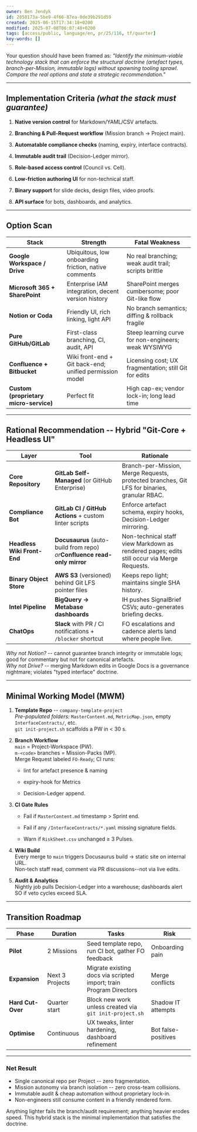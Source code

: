 ```yaml
---
owner: Ben Jendyk
id: 2858173a-5be9-4f66-87ea-0de39b291d59
created: 2025-06-15T17:34:18+0200
modified: 2025-07-08T06:07:48+0200
tags: [access/public, language/en, pr/25/116, tf/quarter]
key-words: []
---
```


Your question should have been framed as: _"Identify the minimum-viable technology stack that can enforce the structural doctrine (artefact types, branch-per-Mission, immutable logs) without spawning tooling sprawl. Compare the real options and state a strategic recommendation."_

* * *

## Implementation Criteria _(what the stack **must** guarantee)_

1. **Native version control** for Markdown/YAML/CSV artefacts.

2. **Branching & Pull-Request workflow** (Mission branch → Project main).

3. **Automatable compliance checks** (naming, expiry, interface contracts).

4. **Immutable audit trail** (Decision-Ledger mirror).

5. **Role-based access control** (Council vs. Cell).

6. **Low-friction authoring UI** for non-technical staff.

7. **Binary support** for slide decks, design files, video proofs.

8. **API surface** for bots, dashboards, and analytics.
* * *

## Option Scan

| Stack | Strength | Fatal Weakness | 
| ---- | ---- | ----  |
| **Google Workspace / Drive** | Ubiquitous, low onboarding friction, native comments | No real branching; weak audit trail; scripts brittle | 
| **Microsoft 365 + SharePoint** | Enterprise IAM integration, decent version history | SharePoint merges cumbersome; poor Git-like flow | 
| **Notion or Coda** | Friendly UI, rich linking, light API | No branch semantics; diffing & rollback fragile | 
| **Pure GitHub/GitLab** | First-class branching, CI, audit, API | Steep learning curve for non-engineers; weak WYSIWYG | 
| **Confluence + Bitbucket** | Wiki front-end + Git back-end; unified permission model | Licensing cost; UX fragmentation; still Git for edits | 
| **Custom (proprietary micro-service)** | Perfect fit | High cap-ex; vendor lock-in; long lead time | 
* * *

## Rational Recommendation -- **Hybrid "Git-Core + Headless UI"**

| Layer | Tool | Rationale | 
| ---- | ---- | ----  |
| **Core Repository** | **GitLab Self-Managed** (or GitHub Enterprise) | Branch-per-Mission, Merge Requests, protected branches, Git LFS for binaries, granular RBAC. | 
| **Compliance Bot** | **GitLab CI / GitHub Actions** + custom linter scripts | Enforce artefact schema, expiry hooks, Decision-Ledger mirroring. | 
| **Headless Wiki Front-End** | **Docusaurus** (auto-build from repo) _or_**Confluence read-only mirror** | Non-technical staff view Markdown as rendered pages; edits still occur via Merge Requests. | 
| **Binary Object Store** | **AWS S3** (versioned) behind Git LFS pointer files | Keeps repo light; maintains single SHA history. | 
| **Intel Pipeline** | **BigQuery → Metabase dashboards** | IH pushes SignalBrief CSVs; auto-generates briefing decks. | 
| **ChatOps** | **Slack** with PR / CI notifications + `/blocker` shortcut | FO escalations and cadence alerts land where people live. | 

_Why not Notion?_ -- cannot guarantee branch integrity or immutable logs; good for commentary but not for canonical artefacts.  
_Why not Drive?_ -- merging Markdown edits in Google Docs is a governance nightmare; violates "typed interface" doctrine.
* * *

## Minimal Working Model (MWM)

1. **Template Repo** -- `company-template-project`  
_Pre-populated folders:_ `MasterContent.md`, `MetricMap.json`, empty `InterfaceContracts/`, etc.  
`git init-project.sh` scaffolds a PW in < 30 s.

2. **Branch Workflow**  
`main` = Project-Workspace (PW).  
`m-<code>` branches = Mission-Packs (MP).  
Merge Request labeled `FO-Ready`; CI runs:

    - lint for artefact presence & naming

    - expiry-hook for Metrics

    - Decision-Ledger append.

3. **CI Gate Rules**

    - Fail if `MasterContent.md` timestamp > Sprint end.

    - Fail if any `/InterfaceContracts/*.yaml` missing signature fields.

    - Warn if `RiskSheet.csv` unchanged ≥ 3 Pulses.

4. **Wiki Build**  
Every merge to `main` triggers Docusaurus build → static site on internal URL.  
Non-tech staff read, comment via PR discussions--not via live edits.

5. **Audit & Analytics**  
Nightly job pulls Decision-Ledger into a warehouse; dashboards alert SO if veto cycles exceed SLA.

* * *

## Transition Roadmap

| Phase | Duration | Tasks | Risk | 
| ---- | ---- | ---- | ----  |
| **Pilot** | 2 Missions | Seed template repo, run CI bot, gather FO feedback | Onboarding pain | 
| **Expansion** | Next 3 Projects | Migrate existing docs via scripted import; train Program Directors | Merge conflicts | 
| **Hard Cut-Over** | Quarter start | Block new work unless created via `git init-project.sh` | Shadow IT attempts | 
| **Optimise** | Continuous | UX tweaks, linter hardening, dashboard refinement | Bot false-positives | 
* * *

### Net Result

- Single canonical repo per Project -- zero fragmentation.
- Mission autonomy via branch isolation -- zero cross-team collisions.
- Immutable audit & cheap automation without proprietary lock-in.
- Non-engineers still consume content in a friendly rendered form.

Anything lighter fails the branch/audit requirement; anything heavier erodes speed. This hybrid stack is the minimal implementation that satisfies the doctrine.